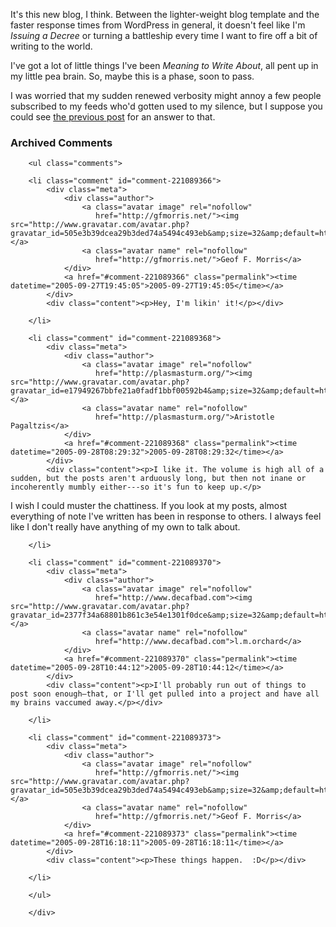 It's this new blog, I think.  Between the lighter-weight blog template and the faster response times from WordPress in general, it doesn't feel like I'm *Issuing a Decree* or turning a battleship every time I want to fire off a bit of writing to the world.  

I've got a lot of little things I've been *Meaning to Write About*, all pent up in my little pea brain.  So, maybe this is a phase, soon to pass.

I was worried that my sudden renewed verbosity might annoy a few people subscribed to my feeds who'd gotten used to my silence, but I suppose you could see [the previous post](http://decafbad.com/blog/2005/09/27/on-attempted-conversions-via-blog-comment) for an answer to that.

<div id="comments" class="comments archived-comments">
            <h3>Archived Comments</h3>
            
        <ul class="comments">
            
        <li class="comment" id="comment-221089366">
            <div class="meta">
                <div class="author">
                    <a class="avatar image" rel="nofollow" 
                       href="http://gfmorris.net/"><img src="http://www.gravatar.com/avatar.php?gravatar_id=505e3b39dcea29b3ded74a5494c493eb&amp;size=32&amp;default=http://mediacdn.disqus.com/1320279820/images/noavatar32.png"/></a>
                    <a class="avatar name" rel="nofollow" 
                       href="http://gfmorris.net/">Geof F. Morris</a>
                </div>
                <a href="#comment-221089366" class="permalink"><time datetime="2005-09-27T19:45:05">2005-09-27T19:45:05</time></a>
            </div>
            <div class="content"><p>Hey, I'm likin' it!</p></div>
            
        </li>
    
        <li class="comment" id="comment-221089368">
            <div class="meta">
                <div class="author">
                    <a class="avatar image" rel="nofollow" 
                       href="http://plasmasturm.org/"><img src="http://www.gravatar.com/avatar.php?gravatar_id=e17949267bbfe21a0fadf1bbf00592b4&amp;size=32&amp;default=http://mediacdn.disqus.com/1320279820/images/noavatar32.png"/></a>
                    <a class="avatar name" rel="nofollow" 
                       href="http://plasmasturm.org/">Aristotle Pagaltzis</a>
                </div>
                <a href="#comment-221089368" class="permalink"><time datetime="2005-09-28T08:29:32">2005-09-28T08:29:32</time></a>
            </div>
            <div class="content"><p>I like it. The volume is high all of a sudden, but the posts aren't arduously long, but then not inane or incoherently mumbly either---so it's fun to keep up.</p>

<p>I wish I could muster the chattiness. If you look at my posts, almost everything of note I've written has been in response to others. I always feel like I don't really have anything of my own to talk about.</p></div>
            
        </li>
    
        <li class="comment" id="comment-221089370">
            <div class="meta">
                <div class="author">
                    <a class="avatar image" rel="nofollow" 
                       href="http://www.decafbad.com"><img src="http://www.gravatar.com/avatar.php?gravatar_id=2377f34a68801b861c3e54e1301f0dce&amp;size=32&amp;default=http://mediacdn.disqus.com/1320279820/images/noavatar32.png"/></a>
                    <a class="avatar name" rel="nofollow" 
                       href="http://www.decafbad.com">l.m.orchard</a>
                </div>
                <a href="#comment-221089370" class="permalink"><time datetime="2005-09-28T10:44:12">2005-09-28T10:44:12</time></a>
            </div>
            <div class="content"><p>I'll probably run out of things to post soon enough—that, or I'll get pulled into a project and have all my brains vaccumed away.</p></div>
            
        </li>
    
        <li class="comment" id="comment-221089373">
            <div class="meta">
                <div class="author">
                    <a class="avatar image" rel="nofollow" 
                       href="http://gfmorris.net/"><img src="http://www.gravatar.com/avatar.php?gravatar_id=505e3b39dcea29b3ded74a5494c493eb&amp;size=32&amp;default=http://mediacdn.disqus.com/1320279820/images/noavatar32.png"/></a>
                    <a class="avatar name" rel="nofollow" 
                       href="http://gfmorris.net/">Geof F. Morris</a>
                </div>
                <a href="#comment-221089373" class="permalink"><time datetime="2005-09-28T16:18:11">2005-09-28T16:18:11</time></a>
            </div>
            <div class="content"><p>These things happen.  :D</p></div>
            
        </li>
    
        </ul>
    
        </div>
    